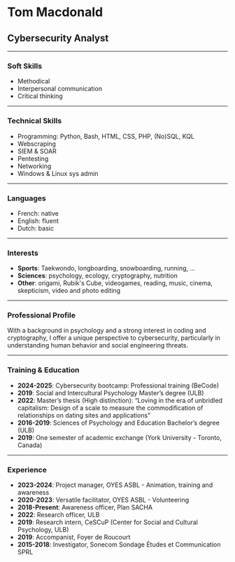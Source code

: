# Tom Macdonald  
## Cybersecurity Analyst  

---

### Soft Skills  
- Methodical  
- Interpersonal communication  
- Critical thinking  

---

### Technical Skills  
- Programming: Python, Bash, HTML, CSS, PHP, (No)SQL, KQL  
- Webscraping  
- SIEM & SOAR  
- Pentesting  
- Networking  
- Windows & Linux sys admin  

---

### Languages  
- French: native  
- English: fluent  
- Dutch: basic  

---

### Interests  
- **Sports**: Taekwondo, longboarding, snowboarding, running, ...  
- **Sciences**: psychology, ecology, cryptography, nutrition  
- **Other**: origami, Rubik's Cube, videogames, reading, music, cinema, skepticism, video and photo editing  

---

### Professional Profile  
With a background in psychology and a strong interest in coding and cryptography, I offer a unique perspective to cybersecurity, particularly in understanding human behavior and social engineering threats.  

---

### Training & Education  
- **2024-2025**: Cybersecurity bootcamp: Professional training (BeCode)  
- **2019**: Social and Intercultural Psychology Master’s degree (ULB)  
- **2022**: Master’s thesis (High distinction): “Loving in the era of unbridled capitalism: Design of a scale to measure the commodification of relationships on dating sites and applications”  
- **2016-2019**: Sciences of Psychology and Education Bachelor’s degree (ULB)  
- **2019**: One semester of academic exchange (York University - Toronto, Canada)  

---

### Experience  
- **2023-2024**: Project manager, OYES ASBL - Animation, training and awareness  
- **2020-2023**: Versatile facilitator, OYES ASBL - Volunteering  
- **2018-Present**: Awareness officer, Plan SACHA  
- **2022**: Research officer, ULB  
- **2019**: Research intern, CeSCuP (Center for Social and Cultural Psychology, ULB)  
- **2019**: Accompanist, Foyer de Roucourt  
- **2015-2018**: Investigator, Sonecom Sondage Études et Communication SPRL  
